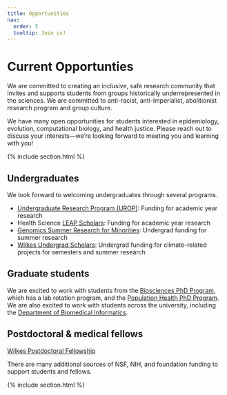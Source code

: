 ```yaml
---
title: Opportunities
nav:
  order: 5
  tooltip: Join us!
---
```


# <i class="fas fa-microscope"></i>Current Opportunties

We are committed to creating an inclusive, safe research community that invites and supports students from groups historically underrepresented in the sciences. We are committed to anti-racist, anti-imperialist, abolitionist research program and group culture. 

We have many open opportunities for students interested in epidemiology, evolution, computational biology, and health justice. Please reach out to discuss your interests—we’re looking forward to meeting you and learning with you!

{% include section.html %}

## Undergraduates

We look forward to welcoming undergraduates through several programs. 

- [Undergraduate Research Program (UROP)](https://our.utah.edu/research-scholarship-opportunities/urop/): Funding for academic year research
- Health Science [LEAP Scholars](https://leap.utah.edu/): Funding for academic year research
- [Genomics Summer Research for Minorities](https://prod.pediatrics.medicine.utah.edu/pediatrics/research/education/gsrm/program-info): Undergrad funding for summer research
- [Wilkes Undergrad Scholars](https://wilkescenter.utah.edu/funding-opportunities/wilkes-scholars/): Undergrad funding for climate-related projects for semesters and summer research

## Graduate students

We are excited to work with students from the [Biosciences PhD Program](https://bioscience.utah.edu/), which has a lab rotation program, and the [Population Health PhD Program](https://medicine.utah.edu/population-health-sciences/phd). We are also excited to work with students across the university, including the [Department of Biomedical Informatics](https://medicine.utah.edu/dbmi).

## Postdoctoral & medical fellows

[Wilkes Postdoctoral Fellowship](https://wilkescenter.utah.edu/funding-opportunities/wilkes-center-postdoctoral-program/)


There are many additional sources of NSF, NIH, and foundation funding to support students and fellows. 


{% include section.html %}
